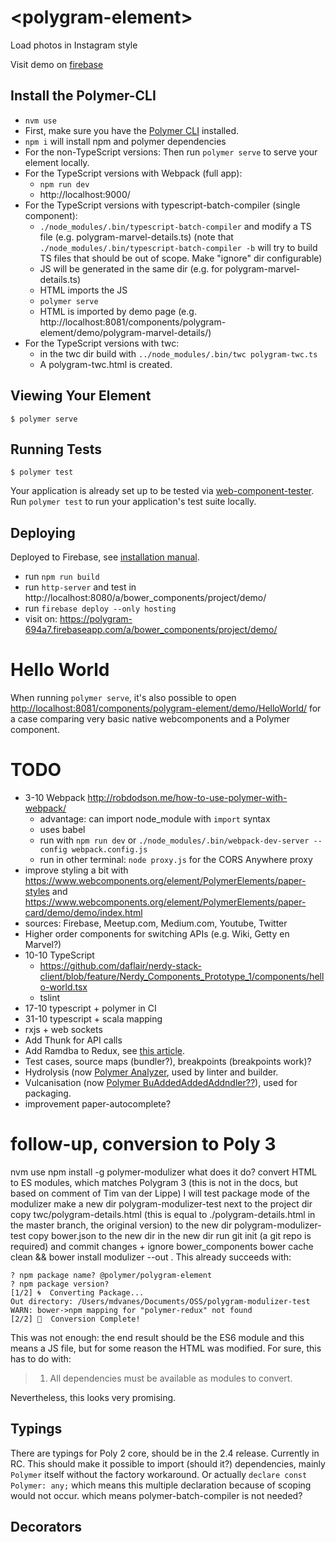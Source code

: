 # \<polygram-element\>

Load photos in Instagram style

Visit demo on [firebase](https://polygram-694a7.firebaseapp.com/a/bower_components/project/demo/)


## Install the Polymer-CLI

* `nvm use`
* First, make sure you have the [Polymer CLI](https://www.npmjs.com/package/polymer-cli) installed.
* `npm i` will install npm and polymer dependencies
* For the non-TypeScript versions: Then run `polymer serve` to serve your element locally.
* For the TypeScript versions with Webpack (full app): 
    * `npm run dev`
    * http://localhost:9000/
* For the TypeScript versions with typescript-batch-compiler (single component):
    * `./node_modules/.bin/typescript-batch-compiler` and modify a TS file (e.g. polygram-marvel-details.ts) (note that `./node_modules/.bin/typescript-batch-compiler -b` will try to build TS files that should be out of scope. Make "ignore" dir configurable)
    * JS will be generated in the same dir (e.g. for polygram-marvel-details.ts)
    * HTML imports the JS
    * `polymer serve`
    * HTML is imported by demo page (e.g. http://localhost:8081/components/polygram-element/demo/polygram-marvel-details/)
* For the TypeScript versions with twc:
    * in the twc dir build with `../node_modules/.bin/twc polygram-twc.ts`
    * A polygram-twc.html is created.

## Viewing Your Element

```
$ polymer serve
```

## Running Tests

```
$ polymer test
```

Your application is already set up to be tested via [web-component-tester](https://github.com/Polymer/web-component-tester). Run `polymer test` to run your application's test suite locally.


## Deploying

Deployed to Firebase, see [installation manual](https://firebase.google.com/docs/cli/).

<!-- * run `polymer build` (TODO WIP) -->
* run `npm run build`
* run `http-server` and test in http://localhost:8080/a/bower_components/project/demo/
* run `firebase deploy --only hosting`
* visit on: https://polygram-694a7.firebaseapp.com/a/bower_components/project/demo/

# Hello World

When running `polymer serve`, it's also possible to open [http://localhost:8081/components/polygram-element/demo/HelloWorld/](http://localhost:8081/components/polygram-element/demo/HelloWorld/) for a case comparing very basic
native webcomponents and a Polymer component. 


# TODO

* 3-10 Webpack http://robdodson.me/how-to-use-polymer-with-webpack/
    * advantage: can import node_module with `import` syntax
    * uses babel
    * run with `npm run dev` or ```./node_modules/.bin/webpack-dev-server --config webpack.config.js```
    * run in other terminal: `node proxy.js` for the CORS Anywhere proxy
* improve styling a bit with https://www.webcomponents.org/element/PolymerElements/paper-styles and https://www.webcomponents.org/element/PolymerElements/paper-card/demo/demo/index.html
* sources: Firebase, Meetup.com, Medium.com, Youtube, Twitter
* Higher order components for switching APIs (e.g. Wiki, Getty en Marvel?)
* 10-10 TypeScript
    * https://github.com/daflair/nerdy-stack-client/blob/feature/Nerdy_Components_Prototype_1/components/hello-world.tsx
    * tslint
* 17-10 typescript + polymer in CI
* 31-10 typescript + scala mapping
* rxjs + web sockets
* Add Thunk for API calls
* Add Ramdba to Redux, see [this article](https://alligator.io/react/functional-redux-reducers-with-ramda/).
* Test cases, source maps (bundler?), breakpoints (breakpoints work)?
* Hydrolysis (now [Polymer Analyzer](https://github.com/Polymer/polymer-analyzer), used by linter and builder. 
* Vulcanisation (now [Polymer BuAddedAddedAddndler??](https://github.com/Polymer/polymer-bundler)), used for packaging.
* improvement paper-autocomplete?



# follow-up, conversion to Poly 3

nvm use
npm install -g polymer-modulizer
what does it do? convert HTML to ES modules, which matches Polygram 3 (this is not in the docs, but based on comment of Tim van der Lippe)
I will test package mode of the modulizer
make a new dir polygram-modulizer-test next to the project dir 
copy twc/polygram-details.html (this is equal to ./polygram-details.html in the master branch, the original version) to the new dir polygram-modulizer-test
copy bower.json to the new dir
in the new dir run 
git init (a git repo is required) and commit changes + ignore bower_components
bower cache clean && bower install
modulizer --out .
This already succeeds with:
```
? npm package name? @polymer/polygram-element
? npm package version? 
[1/2] 🌀  Converting Package...
Out directory: /Users/mdvanes/Documents/OSS/polygram-modulizer-test
WARN: bower->npm mapping for "polymer-redux" not found
[2/2] 🎉  Conversion Complete!
```
This was not enough: the end result should be the ES6 module and this means a JS file, but for some
reason the HTML was modified. 
For sure, this has to do with:
> 1. All dependencies must be available as modules to convert.

Nevertheless, this looks very promising.

## Typings

There are typings for Poly 2 core, should be in the 2.4 release. Currently in RC.
This should make it possible to import (should it?) dependencies, mainly
`Polymer` itself without the factory workaround.
Or actually `declare const Polymer: any;`
which means this multiple declaration because of scoping would not occur.
which means polymer-batch-compiler is not needed?

## Decorators